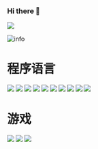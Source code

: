 ### Hi there 👋

![](http://antzuhl.cn:4000/get/@TangerineSpecter.readme)

![info](https://github-readme-stats.vercel.app/api?username=TangerineSpecter&show_icons=true&count_private=true&hide=prs&theme=dracula)

# 程序语言
[![](https://img.shields.io/badge/-Java-007396?style=flat-square&logo=java&logoColor=ffffff)](https://reactjs.org/)
[![](https://img.shields.io/badge/-Pyhton-00ADD8?style=flat-square&logo=python&logoColor=ffffff)](https://reactjs.org/)
[![](https://img.shields.io/badge/-MYSQL-3DBB3D?style=flat-square&logo=MYSQL&logoColor=ffffff)](https://reactjs.org/)
[![](https://img.shields.io/badge/-HTML5-E34F26?style=flat-square&logo=HTML5&logoColor=ffffff)](https://reactjs.org/)
[![](https://img.shields.io/badge/-JavaScrpit-F9A03C?style=flat-square&logo=JAVASCRIPT&logoColor=ffffff)](https://reactjs.org/)
[![](https://img.shields.io/badge/-Jquery-0769AD?style=flat-square&logo=Jquery&logoColor=ffffff)](https://reactjs.org/)
[![](https://img.shields.io/badge/-Redis-D82C20?style=flat-square&logo=redis&logoColor=ffffff)](https://reactjs.org/)
[![](https://img.shields.io/badge/-Spring-82BC23?style=flat-square&logo=spring&logoColor=ffffff)](https://reactjs.org/)
[![](https://img.shields.io/badge/-git-F05032?style=flat-square&logo=git&logoColor=ffffff)](https://reactjs.org/)
[![](https://img.shields.io/badge/-VUE-4FC08D?style=flat-square&logo=VUE.js&logoColor=ffffff)](https://reactjs.org/)

# 游戏
![](https://img.shields.io/badge/-Nintendo%20Switch-e60012?style=flat-square&logo=nintendo%20switch&logoColor=ffffff)
[![](https://img.shields.io/badge/Steam-171a21?style=flat-square&logo=steam&logoColor=ffffff)](https://steamcommunity.com/id/antzuhl)
[![](https://img.shields.io/badge/Epic%20Games-313131?style=flat-square&logo=EpicGames&logoColor=ffffff)](https://steamcommunity.com/id/antzuhl)


<!--
# 访问量
![](https://visitor-badge.glitch.me/badge?page_id=TangerineSpecter.readme)

# 设备
[![](https://img.shields.io/badge/macOS-Hackintosh-292e33?style=flat-square&logo=apple&logoColor=ffffff)](https://www.tonymacx86.com/)
[![](https://img.shields.io/badge/Honor-V30-f5010c?style=flat-square&logo=huawei&logoColor=ffffff)](https://www.apple.com/)

# 技能点
[![](https://img.shields.io/badge/OS-Arch%20Linux-33aadd?style=flat-square&logo=arch-linux&logoColor=ffffff)](https://www.archlinux.org/)

**TangerineSpecter/TangerineSpecter** is a ✨ _special_ ✨ repository because its `README.md` (this file) appears on your GitHub profile.

Here are some ideas to get you started:

- 🔭 I’m currently working on ...
- 🌱 I’m currently learning ...
- 👯 I’m looking to collaborate on ...
- 🤔 I’m looking for help with ...
- 💬 Ask me about ...
- 📫 How to reach me: ...
- 😄 Pronouns: ...
- ⚡ Fun fact: ...
-->
